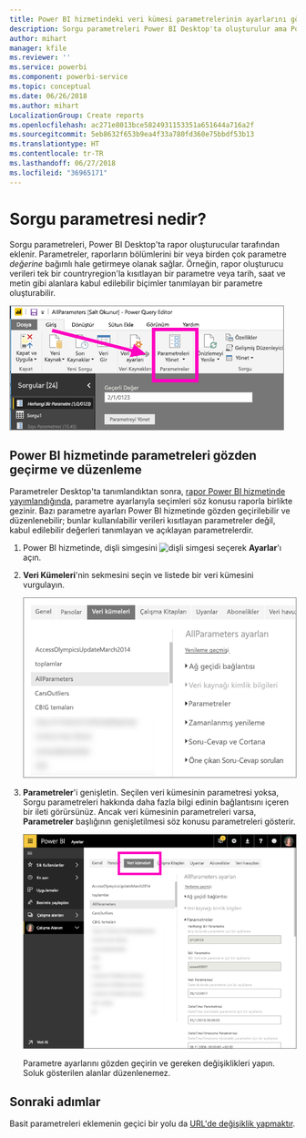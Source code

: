 ```yaml
---
title: Power BI hizmetindeki veri kümesi parametrelerinin ayarlarını görüntüleme ve düzenleme
description: Sorgu parametreleri Power BI Desktop'ta oluşturulur ama Power BI hizmetinde gözden geçirilebilir ve güncelleştirilebilir
author: mihart
manager: kfile
ms.reviewer: ''
ms.service: powerbi
ms.component: powerbi-service
ms.topic: conceptual
ms.date: 06/26/2018
ms.author: mihart
LocalizationGroup: Create reports
ms.openlocfilehash: ac271e8013bce5824931153351a651644a716a2f
ms.sourcegitcommit: 5eb8632f653b9ea4f33a780fd360e75bbdf53b13
ms.translationtype: HT
ms.contentlocale: tr-TR
ms.lasthandoff: 06/27/2018
ms.locfileid: "36965171"
---
```

# <a name="what-is-a-query-parameter"></a>Sorgu parametresi nedir?
Sorgu parametreleri, Power BI Desktop'ta rapor oluşturucular tarafından eklenir. Parametreler, raporların bölümlerini bir veya birden çok parametre *değerine* bağımlı hale getirmeye olanak sağlar. Örneğin, rapor oluşturucu verileri tek bir countryregion'la kısıtlayan bir parametre veya tarih, saat ve metin gibi alanlara kabul edilebilir biçimler tanımlayan bir parametre oluşturabilir.

![Desktop'ta Parametreleri Yönet seçeneğinin gösterildiği Giriş sekmesi](media/service-parameters/power-bi-manage-parameters.png)


## <a name="review-and-edit-parameters-in-power-bi-service"></a>Power BI hizmetinde parametreleri gözden geçirme ve düzenleme

Parametreler Desktop'ta tanımlandıktan sonra, [rapor Power BI hizmetinde yayımlandığında](desktop-upload-desktop-files.md), parametre ayarlarıyla seçimleri söz konusu raporla birlikte gezinir. Bazı parametre ayarları Power BI hizmetinde gözden geçirilebilir ve düzenlenebilir; bunlar kullanılabilir verileri kısıtlayan parametreler değil, kabul edilebilir değerleri tanımlayan ve açıklayan parametrelerdir.

1. Power BI hizmetinde, dişli simgesini ![dişli simgesi](media/service-parameters/power-bi-cog.png) seçerek **Ayarlar**'ı açın.

2. **Veri Kümeleri**'nin sekmesini seçin ve listede bir veri kümesini vurgulayın. 
    
    ![Veri Kümeleri sekmesinin seçili olduğu Ayarlar penceresi](media/service-parameters/power-bi-select-dataset2.png)

3. **Parametreler**'i genişletin.  Seçilen veri kümesinin parametresi yoksa, Sorgu parametreleri hakkında daha fazla bilgi edinin bağlantısını içeren bir ileti görürsünüz. Ancak veri kümesinin parametreleri varsa, **Parametreler** başlığının genişletilmesi söz konusu parametreleri gösterir. 

    ![Parametreler'in genişletildiği Ayarlar penceresi](media/service-parameters/power-bi-settings.png)

    Parametre ayarlarını gözden geçirin ve gereken değişiklikleri yapın. Soluk gösterilen alanlar düzenlenemez. 


## <a name="next-steps"></a>Sonraki adımlar
Basit parametreleri eklemenin geçici bir yolu da [URL'de değişiklik yapmaktır](service-url-filters.md).